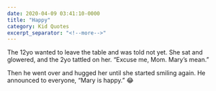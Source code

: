 ```yaml
---
date: 2020-04-09 03:41:10-0000
title: "Happy"
category: Kid Quotes
excerpt_separator: "<!--more-->"
---
```


The 12yo wanted to leave the table and was told not yet. She sat and glowered, and the 2yo tattled on her. “Excuse me, Mom. Mary’s mean.”

Then he went over and hugged her until she started smiling again. He announced to everyone, “Mary is happy.” 😂
<!--more-->